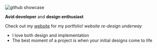 ![github showcase](https://i.imgur.com/CXhM3qw.png)

**Avid developer** and **design enthusiast**

Check out my [website](https://adamelaoud.com) for my portfolio!
*website re-design underway*

- I love both design and implementation
- The best moment of a project is when your initial designs come to life
